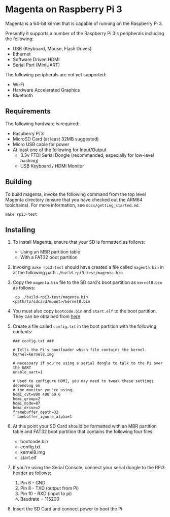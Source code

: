 #  Magenta on Raspberry Pi 3

Magenta is a 64-bit kernel that is capable of running on the Raspberry Pi 3. 

Presently it supports a number of the Raspberry Pi 3's peripherals including 
the following:
 + USB (Keyboard, Mouse, Flash Drives)
 + Ethernet
 + Software Driven HDMI
 + Serial Port (MiniUART)

The following peripherals are not yet supported:
 + Wi-Fi
 + Hardware Accelerated Graphics
 + Bluetooth

## Requirements

The following hardware is required:
 + Raspberry Pi 3
 + MicroSD Card (at least 32MB suggested)
 + Micro USB cable for power
 + At least one of the following for Input/Output
    - 3.3v FTDI Serial Dongle (recommended, especially for low-level hacking)
    - USB Keyboard / HDMI Monitor

## Building
To build magenta, invoke the following command from the top level Magenta
directory (ensure that you have checked out the ARM64 toolchains). For more
information, see `docs/getting_started.md`:

    make rpi3-test

## Installing
1. To install Magenta, ensure that your SD is formatted as follows:
   + Using an MBR partition table
   + With a FAT32 boot partition

2. Invoking `make rpi3-test`  should have created a file called `magenta.bin` in
   at the following path `./build-rpi3-test/magenta.bin`

3. Copy the `magenta.bin` file to the SD card's boot partition as `kernel8.bin`
   as follows:

        cp ./build-rpi3-test/magenta.bin <path/to/sdcard/mount>/kernel8.bin

4. You must also copy `bootcode.bin` and `start.elf` to the boot partition. They
   can be obtained from [here](https://github.com/raspberrypi/firmware/tree/master/boot)

5. Create a file called `config.txt` in the boot partition with the following
   contents:

   ```
   ### config.txt ###

   # Tells the Pi's bootloader which file contains the kernel.
   kernel=kernel8.img

   # Necessary if you're using a serial dongle to talk to the Pi over the UART
   enable_uart=1 

   # Used to configure HDMI, you may need to tweak these settings dependong on
   # the monitor you're using.
   hdmi_cvt=800 480 60 6 
   hdmi_group=2 
   hdmi_mode=87 
   hdmi_drive=2 
   framebuffer_depth=32 
   framebuffer_ignore_alpha=1
   ```

6. At this point your SD Card should be formatted with an MBR partition table
   and FAT32 boot partition that contains the following four files:
   + bootcode.bin
   + config.txt
   + kernel8.img
   + start.elf

7. If you're using the Serial Console, connect your serial dongle to the RPi3 
   header as follows:
   1. Pin 6 - GND
   2. Pin 8 - TXD (output from Pi)
   3. Pin 10 - RXD (input to pi)
   4. Baudrate = 115200

8. Insert the SD Card and connect power to boot the Pi


